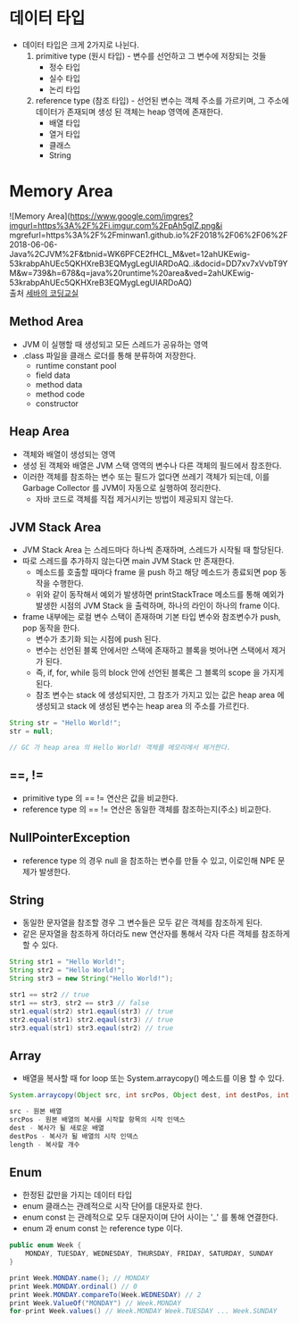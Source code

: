 # 데이터 타입

* 데이터 타입은 크게 2가지로 나뉜다.
    1. primitive type (원시 타입) - 변수를 선언하고 그 변수에 저장되는 것들
        * 정수 타입
        * 실수 타입
        * 논리 타입
    2. reference type (참조 타입) - 선언된 변수는 객체 주소를 가르키며, 그 주소에 데이터가 존재되며 생성 된 객체는 heap 영역에 존재한다.
        * 배열 타입
        * 열거 타입
        * 클래스
        * String

# Memory Area

![Memory Area](https://www.google.com/imgres?imgurl=https%3A%2F%2Fi.imgur.com%2FpAh5gIZ.png&i mgrefurl=https%3A%2F%2Fminwan1.github.io%2F2018%2F06%2F06%2F2018-06-06-Java%2CJVM%2F&tbnid=WK6PFCE2fHCL_M&vet=12ahUKEwig-53krabpAhUEc5QKHXreB3EQMygLegUIARDoAQ..i&docid=DD7xv7xVvbT9YM&w=739&h=678&q=java%20runtime%20area&ved=2ahUKEwig-53krabpAhUEc5QKHXreB3EQMygLegUIARDoAQ)
<br/>출처 [세바의 코딩교실](https://programmer-seva.tistory.com/72)

## Method Area

* JVM 이 실행할 때 생성되고 모든 스레드가 공유하는 영역
* .class 파일을 클래스 로더를 통해 분류하여 저장한다.
    * runtime constant pool
    * field data
    * method data
    * method code
    * constructor

## Heap Area

* 객체와 배열이 생성되는 영역
* 생성 된 객체와 배열은 JVM 스택 영역의 변수나 다른 객체의 필드에서 참조한다.
* 이러한 객체를 참조하는 변수 또는 필드가 없다면 쓰레기 객체가 되는데, 이를 Garbage Collector 를 JVM이 자동으로 실행하여 정리한다.
    * 자바 코드로 객체를 직접 제거시키는 방법이 제공되지 않는다.

## JVM Stack Area

* JVM Stack Area 는 스레드마다 하나씩 존재하며, 스레드가 시작될 때 할당된다.
* 따로 스레드를 추가하지 않는다면 main JVM Stack 만 존재한다.
    * 메소드를 호출할 때마다 frame 을 push 하고 해당 메소드가 종료되면 pop 동작을 수행한다.
    * 위와 같이 동작해서 예외가 발생하면 printStackTrace 메소드를 통해 예외가 발생한 시점의 JVM Stack 을 출력하며, 하나의 라인이 하나의 frame 이다.
* frame 내부에는 로컬 변수 스택이 존재하며 기본 타입 변수와 참조변수가 push, pop 동작을 한다.
    * 변수가 초기화 되는 시점에 push 된다.
    * 변수는 선언된 블록 안에서만 스택에 존재하고 블록을 벗어나면 스택에서 제거가 된다.
    * 즉, if, for, while 등의 block 안에 선언된 블록은 그 블록의 scope 을 가지게 된다.
    * 참조 변수는 stack 에 생성되지만, 그 참조가 가지고 있는 값은 heap area 에 생성되고 stack 에 생성된 변수는 heap area 의 주소를 가르킨다.

```java
String str = "Hello World!";
str = null;

// GC 가 heap area 의 Hello World! 객체를 메모리에서 제거한다.
```

## ==, !=

* primitive type 의 == != 연산은 값을 비교한다.
* reference type 의 == != 연산은 동일한 객체를 참조하는지(주소) 비교한다.

## NullPointerException

* reference type 의 경우 null 을 참조하는 변수를 만들 수 있고, 이로인해 NPE 문제가 발생한다.

## String

* 동일한 문자열을 참조할 경우 그 변수들은 모두 같은 객체를 참조하게 된다.
* 같은 문자열을 참조하게 하더라도 new 연산자를 통해서 각자 다른 객체를 참조하게 할 수 있다.

```java
String str1 = "Hello World!";
String str2 = "Hello World!";
String str3 = new String("Hello World!");

str1 == str2 // true
str1 == str3, str2 == str3 // false
str1.equal(str2) str1.eqaul(str3) // true
str2.equal(str1) str2.eqaul(str3) // true
str3.equal(str1) str3.eqaul(str2) // true
```

## Array

* 배열을 복사할 때 for loop 또는 System.arraycopy() 메소드를 이용 할 수 있다.

```java
System.arraycopy(Object src, int srcPos, Object dest, int destPos, int length);

src - 원본 배열
srcPos - 원본 배열의 복사를 시작할 항목의 시작 인덱스
dest - 복사가 될 새로운 배열
destPos - 복사가 될 배열의 시작 인덱스
length - 복사할 개수
```

## Enum

* 한정된 값만을 가지는 데이터 타입
* enum 클래스는 관례적으로 시작 단어를 대문자로 한다.
* enum const 는 관례적으로 모두 대문자이며 단어 사이는 '_' 를 통해 연결한다.
* enum 과 enum const 는 reference type 이다.

```java
public enum Week {
    MONDAY, TUESDAY, WEDNESDAY, THURSDAY, FRIDAY, SATURDAY, SUNDAY
}

print Week.MONDAY.name(); // MONDAY
print Week.MONDAY.ordinal() // 0
print Week.MONDAY.compareTo(Week.WEDNESDAY) // 2
print Week.ValueOf("MONDAY") // Week.MONDAY
for-print Week.values() // Week.MONDAY Week.TUESDAY ... Week.SUNDAY
```
